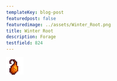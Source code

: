 ```yaml
---
templateKey: blog-post
featuredpost: false
featuredimage: ../assets/Winter_Root.png
title: Winter Root
description: Forage
testfield: 824
---
```

![Winter Root](../assets/Winter_Root.png)